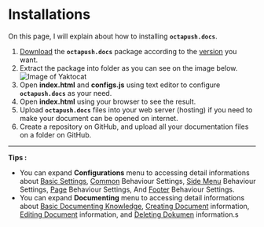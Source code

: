 # Installations

On this page, I will explain about how to installing **`octapush.docs`**.

1. [Download](/#02.Download.md) the **`octapush.docs`** package according to the [version](/#06.Versions.md) you want.
2. Extract the package into folder as you can see on the image below.
![Image of Yaktocat](https://octodex.github.com/images/yaktocat.png)
3. Open **index.html** and **configs.js** using text editor to configure **`octapush.docs`** as your need.
4. Open **index.html** using your browser to see the result.
5. Upload **`octapush.docs`** files into your web server (hosting) if you need to make your document can be opened on internet.
6. Create a repository on GitHub, and upload all your documentation files on a folder on GitHub.

----

**Tips :**
- You can expand **Configurations** menu to accessing detail informations about [Basic Settings](#/04.Configurations/01.Basic%20Configurations.md), [Common](#/04.Configurations/02.Behaviour/01.Common.md) Behaviour Settings, [Side Menu](#/04.Configurations/02.Behaviour/02.Side%20Menu.md) Behaviour Settings, [Page](#/04.Configurations/02.Behaviour/03.Page.md) Behaviour Settings, And [Footer](#/04.Configurations/02.Behaviour/04.Footer.md) Behaviour Settings.
- You can expand **Documenting** menu to accessing detail informations about [Basic Documenting Knowledge](#/05.Documenting/01.Basic%20Knowledge.md), [Creating Document](#/05.Documenting/02.Create%20Document.md) information, [Editing Document](#/05.Documenting/03.Update%20Document.md) information, and [Deleting Dokumen](#/05.Documenting/04.Delete%20Document.md) information.s